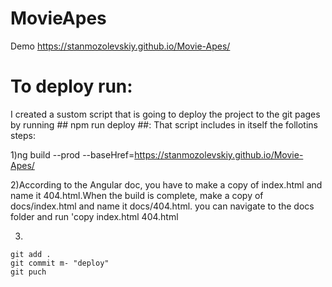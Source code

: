 # MovieApes
 
Demo 
https://stanmozolevskiy.github.io/Movie-Apes/



# To deploy run:

I created a sustom script that is going to deploy the project to the git pages by running ## npm run deploy ##:
That script includes in itself the follotins steps:

1)ng build --prod --baseHref=https://stanmozolevskiy.github.io/Movie-Apes/

2)According to the Angular doc, you have to make a copy of index.html and name it 404.html.When the build is complete, make a copy of docs/index.html and name it docs/404.html.
you can navigate to the docs folder and run 'copy index.html 404.html

3)
```
git add .
git commit m- "deploy"
git puch
```


